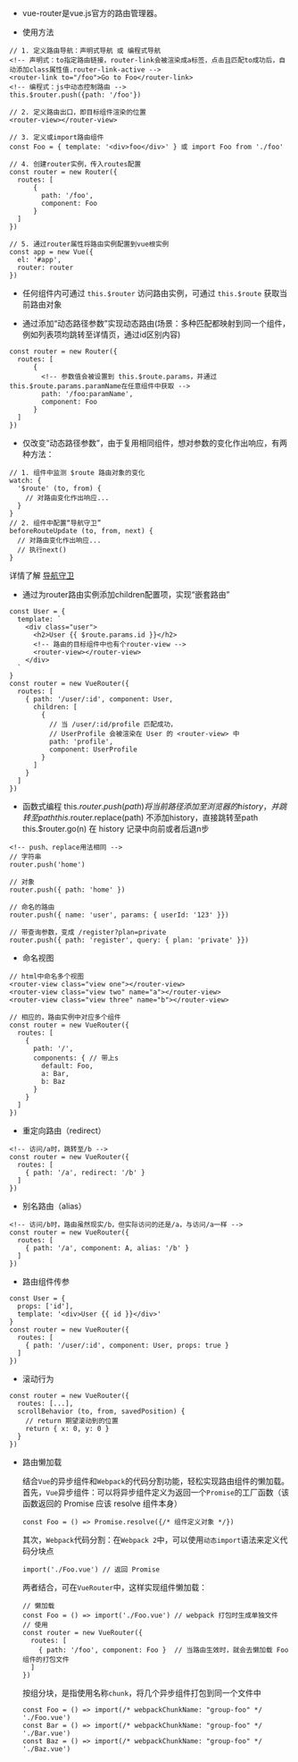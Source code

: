 * vue-router是vue.js官方的路由管理器。

* 使用方法
```
// 1. 定义路由导航：声明式导航 或 编程式导航
<!-- 声明式：to指定路由链接，router-link会被渲染成a标签，点击且匹配to成功后，自动添加class属性值.router-link-active -->
<router-link to="/foo">Go to Foo</router-link>
<!-- 编程式：js中动态控制路由 -->
this.$router.push({path: '/foo'})

// 2. 定义路由出口，即目标组件渲染的位置
<router-view></router-view>

// 3. 定义或import路由组件
const Foo = { template: '<div>foo</div>' } 或 import Foo from './foo'

// 4. 创建router实例，传入routes配置
const router = new Router({
  routes: [
      {
        path: '/foo',
        component: Foo
      }
  ]
})

// 5. 通过router属性将路由实例配置到vue根实例
const app = new Vue({
  el: '#app',
  router: router
})
```

* 任何组件内可通过 `this.$router` 访问路由实例，可通过 `this.$route` 获取当前路由对象

* 通过添加“动态路径参数”实现动态路由(场景：多种匹配都映射到同一个组件，例如列表项均跳转至详情页，通过id区别内容)
```
const router = new Router({
  routes: [
      {
        <!-- 参数值会被设置到 this.$route.params，并通过this.$route.params.paramName在任意组件中获取 -->
        path: '/foo:paramName',
        component: Foo
      }
  ]
})
```

* 仅改变“动态路径参数”，由于复用相同组件，想对参数的变化作出响应，有两种方法：
```
// 1. 组件中监测 $route 路由对象的变化
watch: {
  '$route' (to, from) {
    // 对路由变化作出响应...
  }
}
// 2. 组件中配置“导航守卫”
beforeRouteUpdate (to, from, next) {
  // 对路由变化作出响应...
  // 执行next()
}
```
详情了解 [导航守卫](https://router.vuejs.org/zh/guide/advanced/navigation-guards.html#%E5%85%A8%E5%B1%80%E5%89%8D%E7%BD%AE%E5%AE%88%E5%8D%AB)

* 通过为router路由实例添加children配置项，实现“嵌套路由”
```
const User = {
  template: `
    <div class="user">
      <h2>User {{ $route.params.id }}</h2>
      <!-- 路由的目标组件中也有个router-view -->
      <router-view></router-view>
    </div>
  `
}
const router = new VueRouter({
  routes: [
    { path: '/user/:id', component: User,
      children: [
        {
          // 当 /user/:id/profile 匹配成功，
          // UserProfile 会被渲染在 User 的 <router-view> 中
          path: 'profile',
          component: UserProfile
        }
      ]
    }
  ]
})
```

* 函数式编程
this.$router.push(path)     将当前路径添加至浏览器的history，并跳转至path
this.$router.replace(path)  不添加history，直接跳转至path
this.$router.go(n)          在 history 记录中向前或者后退n步
```
<!-- push、replace用法相同 -->
// 字符串
router.push('home')

// 对象
router.push({ path: 'home' })

// 命名的路由
router.push({ name: 'user', params: { userId: '123' }})

// 带查询参数，变成 /register?plan=private
router.push({ path: 'register', query: { plan: 'private' }})
```

* 命名视图
```
// html中命名多个视图
<router-view class="view one"></router-view>
<router-view class="view two" name="a"></router-view>
<router-view class="view three" name="b"></router-view>

// 相应的，路由实例中对应多个组件
const router = new VueRouter({
  routes: [
    {
      path: '/',
      components: { // 带上s
        default: Foo,
        a: Bar,
        b: Baz
      }
    }
  ]
})
```

* 重定向路由（redirect）
```
<!-- 访问/a时，跳转至/b -->
const router = new VueRouter({
  routes: [
    { path: '/a', redirect: '/b' }
  ]
})
```

* 别名路由（alias）
```
<!-- 访问/b时，路由虽然现实/b，但实际访问的还是/a，与访问/a一样 -->
const router = new VueRouter({
  routes: [
    { path: '/a', component: A, alias: '/b' }
  ]
})
```

* 路由组件传参
```
const User = {
  props: ['id'],
  template: '<div>User {{ id }}</div>'
}
const router = new VueRouter({
  routes: [
    { path: '/user/:id', component: User, props: true }
  ]
})
```

* 滚动行为
```
const router = new VueRouter({
  routes: [...],
  scrollBehavior (to, from, savedPosition) {
    // return 期望滚动到的位置
    return { x: 0, y: 0 }
  }
})
```

* 路由懒加载    
    
  结合`Vue`的异步组件和`Webpack`的代码分割功能，轻松实现路由组件的懒加载。    
  首先，`Vue`异步组件：可以将异步组件定义为返回一个`Promise`的工厂函数（该函数返回的 Promise 应该 resolve 组件本身）

      const Foo = () => Promise.resolve({/* 组件定义对象 */})

  其次，`Webpack`代码分割：在`Webpack 2`中，可以使用`动态import`语法来定义代码分块点

      import('./Foo.vue') // 返回 Promise
  
  两者结合，可在`VueRouter`中，这样实现组件懒加载：

      // 懒加载
      const Foo = () => import('./Foo.vue') // webpack 打包时生成单独文件
      // 使用
      const router = new VueRouter({
        routes: [
          { path: '/foo', component: Foo }  // 当路由生效时，就会去懒加载 Foo 组件的打包文件
        ]
      })

  按组分块，是指使用名称`chunk`，将几个异步组件打包到同一个文件中

      const Foo = () => import(/* webpackChunkName: "group-foo" */ './Foo.vue')
      const Bar = () => import(/* webpackChunkName: "group-foo" */ './Bar.vue')
      const Baz = () => import(/* webpackChunkName: "group-foo" */ './Baz.vue')